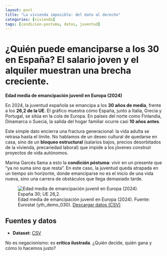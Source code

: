 ```yaml
---
layout: post
title: "La vivienda imposible: del dato al derecho"
categories: [vivienda]
tags: [condicion-postuma, datos, juventud]
---
```


# ¿Quién puede emanciparse a los 30 en España? El salario joven y el alquiler muestran una brecha creciente.

**Edad media de emancipación juvenil en Europa (2024)**

En 2024, la juventud española se emancipa a los **30 años de media**, frente a los **26,2 de la UE**. El gráfico muestra cómo España, junto a Italia, Grecia y Portugal, se sitúa en la cola de Europa. En países del norte como Finlandia, Dinamarca o Suecia, la salida del hogar familiar ocurre casi **10 años antes**.

Este simple dato encierra una fractura generacional: la vida adulta se retrasa hasta el límite. No hablamos de un deseo cultural de quedarse en casa, sino de un **bloqueo estructural** (salarios bajos, precios desorbitados de la vivienda, precariedad laboral) que impide a los jóvenes construir proyectos de vida autónomos.

Marina Garcés llama a esto la **condición póstuma**: vivir en un presente que “ya no suma sino que resta”. En este caso, la juventud queda atrapada en un tiempo sin horizonte, donde emanciparse no es el inicio de una vida nueva, sino una carrera de obstáculos que llega demasiado tarde.

<figure>
  <img src="{{ site.baseurl }}/assets/img/emancipacion_2024.svg"
       alt="Edad media de emancipación juvenil en Europa (2024). España 30; UE 26,2.">
  <figcaption>
    Edad media de emancipación juvenil en Europa (2024). 
    Fuente: Eurostat (yth_demo_030). 
    <a href="/data/edad_media_emancipacion_2024.csv" download>Descargar datos (CSV)</a>
  </figcaption>
</figure>


## Fuentes y datos
- **Dataset**: [CSV](/data/edad_media_emancipacion_2024.csv)

No es negacionismo: es **crítica ilustrada**. ¿Quién decide, quién gana y cómo lo
hacemos justo?